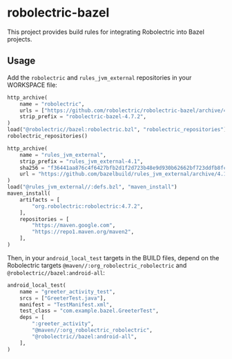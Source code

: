 # robolectric-bazel

This project provides build rules for integrating Robolectric into Bazel
projects.

## Usage

Add the `robolectric` and `rules_jvm_external` repositories in your WORKSPACE file:

```python
http_archive(
    name = "robolectric",
    urls = ["https://github.com/robolectric/robolectric-bazel/archive/4.7.2.tar.gz"],
    strip_prefix = "robolectric-bazel-4.7.2",
)
load("@robolectric//bazel:robolectric.bzl", "robolectric_repositories")
robolectric_repositories()

http_archive(
    name = "rules_jvm_external",
    strip_prefix = "rules_jvm_external-4.1",
    sha256 = "f36441aa876c4f6427bfb2d1f2d723b48e9d930b62662bf723ddfb8fc80f0140",
    url = "https://github.com/bazelbuild/rules_jvm_external/archive/4.1.zip",
)
load("@rules_jvm_external//:defs.bzl", "maven_install")
maven_install(
    artifacts = [
        "org.robolectric:robolectric:4.7.2",
    ],
    repositories = [
        "https://maven.google.com",
        "https://repo1.maven.org/maven2",
    ],
)
```

Then, in your `android_local_test` targets in the BUILD files, depend on the
Robolectric targets `@maven//:org_robolectric_robolectric` and
`@robolectric//bazel:android-all`:

```python
android_local_test(
    name = "greeter_activity_test",
    srcs = ["GreeterTest.java"],
    manifest = "TestManifest.xml",
    test_class = "com.example.bazel.GreeterTest",
    deps = [
        ":greeter_activity",
        "@maven//:org_robolectric_robolectric",
        "@robolectric//bazel:android-all",
    ],
)
```
